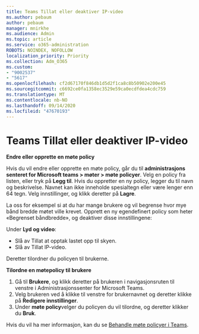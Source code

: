 ```yaml
---
title: Teams Tillat eller deaktiver IP-video
ms.author: pebaum
author: pebaum
manager: mnirkhe
ms.audience: Admin
ms.topic: article
ms.service: o365-administration
ROBOTS: NOINDEX, NOFOLLOW
localization_priority: Priority
ms.collection: Adm_O365
ms.custom:
- "9002537"
- "5617"
ms.openlocfilehash: cf2d67170f846db1d5d2f1ca8c8b50902e200e45
ms.sourcegitcommit: c6692ce0fa1358ec3529e59ca0ecdfdea4cdc759
ms.translationtype: MT
ms.contentlocale: nb-NO
ms.lasthandoff: 09/14/2020
ms.locfileid: "47670193"
---
```

# <a name="teams-allow-or-disable-ip-video"></a>Teams Tillat eller deaktiver IP-video

**Endre eller opprette en møte policy**

Hvis du vil endre eller opprette en møte policy, går du til **administrasjons senteret for Microsoft teams > møter > møte policyer**. Velg en policy fra listen, eller tryk på **Legg til**. Hvis du oppretter en ny policy, legger du til navn og beskrivelse. Navnet kan ikke inneholde spesialtegn eller være lenger enn 64 tegn. Velg innstillinger, og klikk deretter på **Lagre**.

La oss for eksempel si at du har mange brukere og vil begrense hvor mye bånd bredde møtet ville krevet. Opprett en ny egendefinert policy som heter «Begrenset båndbredde», og deaktiver disse innstillingene:

Under **Lyd og video**:

- Slå av Tillat at opptak lastet opp til skyen.
- Slå av Tillat IP-video.

Deretter tilordner du policyen til brukerne.

**Tilordne en møtepolicy til brukere**

1. Gå til **Brukere**, og klikk deretter på brukeren i navigasjonsruten til venstre i Administrasjonssenter for Microsoft Teams.
2. Velg brukeren ved å klikke til venstre for brukernavnet og deretter klikke på **Redigere innstillinger**.
3. Under **møte policy**velger du policyen du vil tilordne, og deretter klikker du **Bruk**.

Hvis du vil ha mer informasjon, kan du se [Behandle møte policyer i Teams](https://docs.microsoft.com/microsoftteams/meeting-policies-in-teams).
